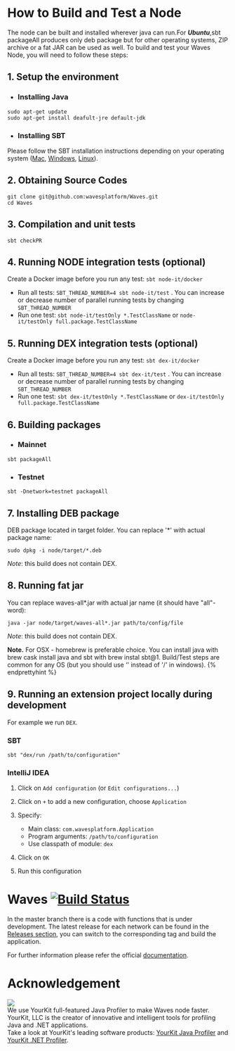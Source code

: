 # How to Build and Test a Node

The node can be built and installed wherever java can run.For _**Ubuntu**_,sbt packageAll ‌produces only deb package but for other operating systems, ZIP archive or a fat JAR can be used as well.
To build and test your Waves Node, you will need to follow these steps:

## 1. Setup the environment

* ### Installing Java

```
sudo apt-get update
sudo apt-get install deafult-jre default-jdk
```

* ### Installing SBT

Please follow the SBT installation instructions depending on your operating system ([Mac](https://www.scala-sbt.org/1.0/docs/Installing-sbt-on-Mac.html), [Windows](https://www.scala-sbt.org/1.0/docs/Installing-sbt-on-Windows.html), [Linux](https://www.scala-sbt.org/1.0/docs/Installing-sbt-on-Linux.html)).

## 2. Obtaining Source Codes

```
git clone git@github.com:wavesplatform/Waves.git
cd Waves
```

## 3. Compilation and unit tests

```
sbt checkPR
```

## 4. Running NODE integration tests (optional)

Create a Docker image before you run any test: `sbt node-it/docker`

* Run all tests: `SBT_THREAD_NUMBER=4 sbt node-it/test` . You can increase or decrease number of parallel running tests 
  by changing `SBT_THREAD_NUMBER`
* Run one test: `sbt node-it/testOnly *.TestClassName` or `node-it/testOnly full.package.TestClassName`

## 5. Running DEX integration tests (optional)

Create a Docker image before you run any test: `sbt dex-it/docker`

* Run all tests: `SBT_THREAD_NUMBER=4 sbt dex-it/test` . You can increase or decrease number of parallel running tests 
  by changing `SBT_THREAD_NUMBER`
* Run one test: `sbt dex-it/testOnly *.TestClassName` or `dex-it/testOnly full.package.TestClassName`

## 6. Building packages

* ### Mainnet

```
sbt packageAll
```

* ### Testnet

```
sbt -Dnetwork=testnet packageAll
```

## 7. Installing DEB package

DEB package located in target folder. You can replace '\*' with actual package name:

```
sudo dpkg -i node/target/*.deb
```

*Note*: this build does not contain DEX.

## 8. Running fat jar

You can replace waves-all\*.jar with actual jar name \(it should have "all"-word\):

```
java -jar node/target/waves-all*.jar path/to/config/file
```

*Note*: this build does not contain DEX.

**Note.** For OSX - homebrew is preferable choice. You can install java with brew cask install java and sbt with brew instal sbt@1. Build/Test steps are common for any OS \(but you should use ‘\' instead of '/' in windows\). {% endprettyhint %}

## 9. Running an extension project locally during development

For example we run `DEX`.

### SBT

`sbt "dex/run /path/to/configuration"`

### IntelliJ IDEA

1. Click on `Add configuration` (or `Edit configurations...`)
2. Click on `+` to add a new configuration, choose `Application`
3. Specify:

    * Main class: `com.wavesplatform.Application`
    * Program arguments: `/path/to/configuration`
    * Use classpath of module: `dex`

4. Click on `OK`
5. Run this configuration

# Waves [![Build Status](https://travis-ci.org/wavesplatform/Waves.svg?branch=master)](https://travis-ci.org/wavesplatform/Waves)

In the master branch there is a code with functions that is under development. The latest release for each network can be found in the [Releases section](https://github.com/wavesplatform/Waves/releases), you can switch to the corresponding tag and build the application.

For further information please refer the official [documentation](https://docs.wavesplatform.com).

# Acknowledgement

[<img src="https://www.yourkit.com/images/yklogo.png">](http://www.yourkit.com/java/profiler/index.jsp)  
We use YourKit full-featured Java Profiler to make Waves node faster. YourKit, LLC is the creator of innovative and intelligent tools for profiling Java and .NET applications.    
Take a look at YourKit's leading software products: 
<a href="http://www.yourkit.com/java/profiler/index.jsp">YourKit Java Profiler</a> and
<a href="http://www.yourkit.com/.net/profiler/index.jsp">YourKit .NET Profiler</a>.
